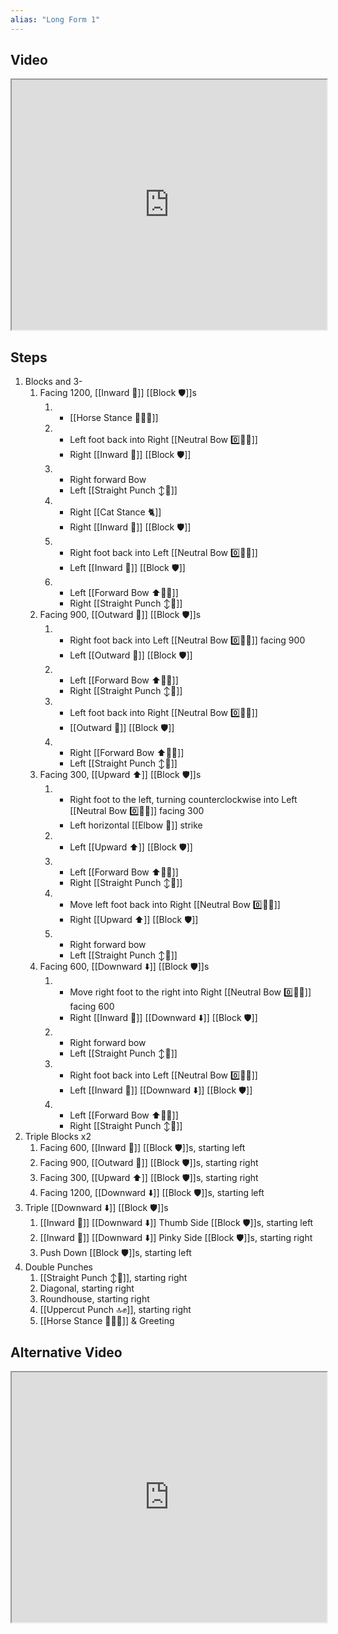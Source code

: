 ```yaml
---
alias: "Long Form 1"
---
```

## Video

<iframe src="https://www.youtube.com/embed/Kfz8FRR9-IE" width="100%" height="400"></iframe>


## Steps

1. Blocks and 3-
   1. Facing 1200, [[Inward 🔽]] [[Block 🛡️]]s
      1. - [[Horse Stance 🏇🧍‍♂️]]
      2. - Left foot back into Right [[Neutral Bow 0️⃣🧍‍♂️]]
         - Right [[Inward 🔽]] [[Block 🛡️]]
      3. - Right forward Bow
         - Left [[Straight Punch ↕️👊]]
      4. - Right [[Cat Stance 🐈]]
         - Right [[Inward 🔽]] [[Block 🛡️]]
      5. - Right foot back into Left [[Neutral Bow 0️⃣🧍‍♂️]]
         - Left [[Inward 🔽]] [[Block 🛡️]]
      6. - Left [[Forward Bow ⬆️🧍‍♂️]]
         - Right [[Straight Punch ↕️👊]]
   1. Facing 900, [[Outward 🔼]] [[Block 🛡️]]s
      1. - Right foot back into Left [[Neutral Bow 0️⃣🧍‍♂️]] facing 900
         - Left [[Outward 🔼]] [[Block 🛡️]]
      2. - Left [[Forward Bow ⬆️🧍‍♂️]]
         - Right [[Straight Punch ↕️👊]]
      3. - Left foot back into Right [[Neutral Bow 0️⃣🧍‍♂️]]
         - [[Outward 🔼]] [[Block 🛡️]]
      4. - Right [[Forward Bow ⬆️🧍‍♂️]]
         - Left [[Straight Punch ↕️👊]]
   1. Facing 300, [[Upward ⬆️]] [[Block 🛡️]]s
      1. - Right foot to the left, turning counterclockwise into Left [[Neutral Bow 0️⃣🧍‍♂️]] facing 300
         - Left horizontal [[Elbow 💪]] strike
      2. - Left [[Upward ⬆️]] [[Block 🛡️]]
      3. - Left [[Forward Bow ⬆️🧍‍♂️]]
         - Right [[Straight Punch ↕️👊]]
      4. - Move left foot back into Right [[Neutral Bow 0️⃣🧍‍♂️]]
         - Right [[Upward ⬆️]] [[Block 🛡️]]
      5. - Right forward bow
         - Left [[Straight Punch ↕️👊]]
   1. Facing 600, [[Downward ⬇️]] [[Block 🛡️]]s
      1. - Move right foot to the right into Right [[Neutral Bow 0️⃣🧍‍♂️]] facing 600
         - Right [[Inward 🔽]] [[Downward ⬇️]] [[Block 🛡️]]
      2. - Right forward bow
         - Left [[Straight Punch ↕️👊]]
      3. - Right foot back into Left [[Neutral Bow 0️⃣🧍‍♂️]]
         - Left [[Inward 🔽]] [[Downward ⬇️]] [[Block 🛡️]]
      4. - Left [[Forward Bow ⬆️🧍‍♂️]]
         - Right [[Straight Punch ↕️👊]]
2. Triple Blocks x2
   1. Facing 600, [[Inward 🔽]] [[Block 🛡️]]s, starting left
   2. Facing 900, [[Outward 🔼]] [[Block 🛡️]]s, starting right
   3. Facing 300, [[Upward ⬆️]] [[Block 🛡️]]s, starting right
   4. Facing 1200, [[Downward ⬇️]] [[Block 🛡️]]s, starting left
3. Triple [[Downward ⬇️]] [[Block 🛡️]]s
   1. [[Inward 🔽]] [[Downward ⬇️]] Thumb Side [[Block 🛡️]]s, starting left
   2. [[Inward 🔽]] [[Downward ⬇️]] Pinky Side [[Block 🛡️]]s, starting right
   3. Push Down [[Block 🛡️]]s, starting left
4. Double Punches
   1. [[Straight Punch ↕️👊]], starting right
   2. Diagonal, starting right
   3. Roundhouse, starting right
   4. [[Uppercut Punch 🔝✊]], starting right
   5. [[Horse Stance 🏇🧍‍♂️]] & Greeting

## Alternative Video

<iframe src="https://www.youtube.com/embed/ZtmvWpdK84E" width="100%" height="400"></iframe>

